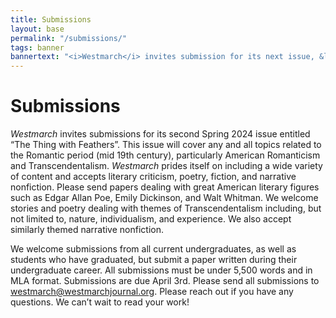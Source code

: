 ```yaml
---
title: Submissions
layout: base
permalink: "/submissions/"
tags: banner
bannertext: "<i>Westmarch</i> invites submission for its next issue, &ldquo;The Thing with Feathers.&rdquo; This issue will cover any and all topics related to the Romantic period, particularly American Romanticism and Transcendentalism. Submissions are due April 3rd. Read more&hellip;"
---
```

# Submissions 

*Westmarch* invites submissions for its second Spring 2024 issue entitled “The Thing with Feathers”. This issue will cover any and all topics related to the Romantic period (mid 19th century), particularly American Romanticism and Transcendentalism. *Westmarch* prides itself on including a wide variety of content and accepts literary criticism, poetry, fiction, and narrative nonfiction. Please send papers dealing with great American literary figures such as Edgar Allan Poe, Emily Dickinson, and Walt Whitman. We welcome stories and poetry dealing with themes of Transcendentalism including, but not limited to, nature, individualism, and experience. We also accept similarly themed narrative nonfiction. 
 
We welcome submissions from all current undergraduates, as well as students who have graduated, but submit a paper written during their undergraduate career. All submissions must be under 5,500 words and in MLA format. Submissions are due April 3rd. Please send all submissions to [westmarch@westmarchjournal.org](mailto:westmarch@westmarchjournal.org). Please reach out if you have any questions. We can’t wait to read your work!